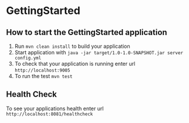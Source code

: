 # GettingStarted

How to start the GettingStarted application
---

1. Run `mvn clean install` to build your application
1. Start application with `java -jar target/1.0-1.0-SNAPSHOT.jar server config.yml`
1. To check that your application is running enter url `http://localhost:9005`
1. To run the test `mvn test`

Health Check
---

To see your applications health enter url `http://localhost:8081/healthcheck`
